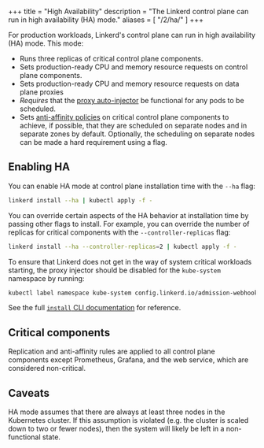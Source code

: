 +++
title = "High Availability"
description = "The Linkerd control plane can run in high availability (HA) mode."
aliases = [
  "/2/ha/"
]
+++

For production workloads, Linkerd's control plane can run in high availability
(HA) mode. This mode:

* Runs three replicas of critical control plane components.
* Sets production-ready CPU and memory resource requests on control plane
  components.
* Sets production-ready CPU and memory resource requests on data plane proxies
* *Requires* that the [proxy auto-injector](/2/features/proxy-injection/) be
  functional for any pods to be scheduled.
* Sets [anti-affinity
  policies](https://kubernetes.io/docs/concepts/configuration/assign-pod-node/#affinity-and-anti-affinity)
  on critical control plane components to achieve, if possible, that they are
  scheduled on separate nodes and in separate zones by default. Optionally,
  the scheduling on separate nodes can be made a hard requirement using a flag.

## Enabling HA

You can enable HA mode at control plane installation time with the `--ha` flag:

```bash
linkerd install --ha | kubectl apply -f -
```

You can override certain aspects of the HA behavior at installation time by
passing other flags to install. For example, you can override the number of
replicas for critical components with the `--controller-replicas` flag:

```bash
linkerd install --ha --controller-replicas=2 | kubectl apply -f -
```

To ensure that Linkerd does not get in the way of system critical workloads
starting, the proxy injector should be disabled for the `kube-system` namespace
by running:

```bash
kubectl label namespace kube-system config.linkerd.io/admission-webhooks=disabled
```

See the full [`install` CLI documentation](/2/reference/cli/install/) for
reference.

## Critical components

Replication and anti-affinity rules are applied to all control
plane components except Prometheus, Grafana, and the web service, which are
considered non-critical.

## Caveats

HA mode assumes that there are always at least three nodes in the Kubernetes
cluster. If this assumption is violated (e.g. the cluster is scaled down to
two or fewer nodes), then the system will likely be left in a non-functional
state.
